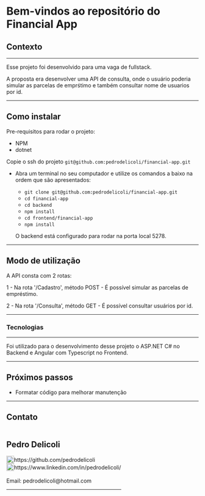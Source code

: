 # Bem-vindos ao repositório do Financial App

## Contexto

---

Esse projeto foi desenvolvido para uma vaga de fullstack.

A proposta era desenvolver uma API de consulta, onde o usuário poderia simular as parcelas de emprśtimo e também consultar nome de usuarios por id.

---

## Como instalar

Pre-requisitos para rodar o projeto: 
- NPM
- dotnet

Copie o ssh do projeto `git@github.com:pedrodelicoli/financial-app.git`

* Abra um terminal no seu computador e utilize os comandos a baixo na ordem que são apresentados:

  * `git clone git@github.com:pedrodelicoli/financial-app.git`
  * `cd financial-app`
  * `cd backend`
  * `npm install`
  * `cd frontend/financial-app`
  * `npm install`
  
  O backend está configurado para rodar na porta local 5278.

---

## Modo de utilização

A API consta com 2 rotas:

1 - Na rota '/Cadastro', método POST - É possível simular as parcelas de empréstimo.

2 - Na rota '/Consulta', método GET - É possível consultar usuários por id.

---

### Tecnologias

---

Foi utilizado para o desenvolvimento desse projeto o ASP.NET C# no Backend e Angular com Typescript no Frontend. 

---

## Próximos passos

* Formatar código para melhorar manutenção

---

## Contato

<div style="display: flex; align-items: center; justify-content: space-between;">
  <div>
    <h2> Pedro Delicoli </h2>
  <div style="display: flex;align-items: center;">
    <img src="./images/github-logo.png" alt="LinkedIn" style="width:20px;"/> https://github.com/pedrodelicoli
  </div>
  <div style="display: flex;align-items: center;">
    <img src="./images/linkedin-logo.png" alt="LinkedIn" style="width:20px;"/> https://www.linkedin.com/in/pedrodelicoli/
  </div>
  <br/>
  Email: pedrodelicoli@hotmail.com  
<br/>

---
